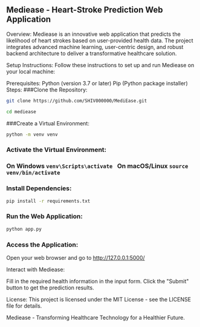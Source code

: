 ## Mediease - Heart-Stroke Prediction Web Application
Overview:
Mediease is an innovative web application that predicts the likelihood of heart strokes based on user-provided health data. The project integrates advanced machine learning, user-centric design, and robust backend architecture to deliver a transformative healthcare solution.

Setup Instructions:
Follow these instructions to set up and run Mediease on your local machine:

Prerequisites:
Python (version 3.7 or later)
Pip (Python package installer)
Steps:
###Clone the Repository:

```bash
git clone https://github.com/SHIV000000/MediEase.git
```

```bash
cd mediease
```
###Create a Virtual Environment:

```bash
python -m venv venv
```
### Activate the Virtual Environment:

### On Windows `venv\Scripts\activate ` On macOS/Linux `source venv/bin/activate`

### Install Dependencies:

```bash
pip install -r requirements.txt
```
### Run the Web Application:

```bash
python app.py
```

### Access the Application:
Open your web browser and go to http://127.0.0.1:5000/

Interact with Mediease:

Fill in the required health information in the input form.
Click the "Submit" button to get the prediction results.


License:
This project is licensed under the MIT License - see the LICENSE file for details.

Mediease - Transforming Healthcare Technology for a Healthier Future.
